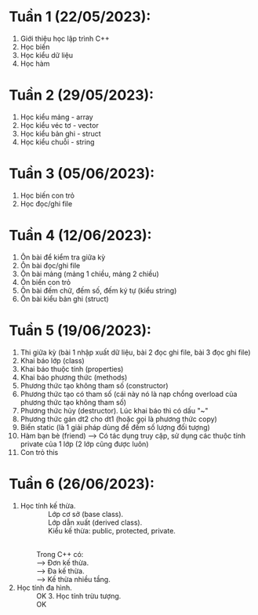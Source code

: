 # Tuần 1 (22/05/2023): 
1. Giới thiệu học lập trình C++
2. Học biến
3. Học kiểu dữ liệu
4. Học hàm

# Tuần 2 (29/05/2023):
1. Học kiểu mảng - array
2. Học kiểu véc tơ - vector
3. Học kiểu bản ghi - struct
4. Học kiểu chuỗi - string

# Tuần 3 (05/06/2023):
1. Học biến con trỏ
2. Học đọc/ghi file

# Tuần 4 (12/06/2023):
1. Ôn bài để kiểm tra giữa kỳ
2. Ôn bài đọc/ghi file
3. Ôn bài mảng (mảng 1 chiều, mảng 2 chiều)
4. Ôn biến con trỏ
5. Ôn bài đếm chữ, đếm số, đếm ký tự (kiểu string)
6. Ôn bài kiểu bản ghi (struct)

# Tuần 5 (19/06/2023):
1. Thi giữa kỳ (bài 1 nhập xuất dữ liệu, bài 2 đọc ghi file, bài 3 đọc ghi file)
2. Khai báo lớp (class)
3. Khai báo thuộc tính (properties)
4. Khai báo phương thức (methods)
5. Phương thức tạo không tham số (constructor)
6. Phương thức tạo có tham số (cái này nó là nạp chồng overload của phương thức tạo không tham số)
7. Phương thức hủy (destructor). Lúc khai báo thì có dấu "~"
8. Phương thức gán dt2 cho dt1 (hoặc gọi là phương thức copy)
9. Biến static (là 1 giải pháp dùng để đếm số lượng đối tượng)
10. Hàm bạn bè (friend) --> Có tác dụng truy cập, sử dụng các thuộc tính private của 1 lớp (2 lớp cũng được luôn)
11. Con trỏ this

# Tuần 6 (26/06/2023):
1. Học tính kế thừa.<br>
&emsp;&emsp;&emsp;&emsp;Lớp cơ sở (base class).<br>
&emsp;&emsp;&emsp;&emsp;Lớp dẫn xuất (derived class).<br>
&emsp;&emsp;&emsp;&emsp;Kiểu kế thừa: public, protected, private.<br>
<br>
&emsp;&emsp;&emsp;&emsp;Trong C++ có:<br>
&emsp;&emsp;&emsp;&emsp;--> Đơn kế thừa.<br>
&emsp;&emsp;&emsp;&emsp;--> Đa kế thừa.<br>
&emsp;&emsp;&emsp;&emsp;--> Kế thừa nhiều tầng.<br>
2. Học tính đa hình.<br>
&emsp;&emsp;&emsp;&emsp;OK
3. Học tính trừu tượng.<br>
&emsp;&emsp;&emsp;&emsp;OK
